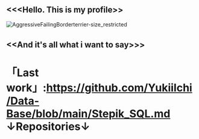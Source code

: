 <<<Hello. This is my profile>>
-
![AggressiveFailingBorderterrier-size_restricted](https://user-images.githubusercontent.com/112687355/201560526-dad5ad00-d6e5-451c-b795-85979b652ff9.gif) 

<<And it's all what i want to say>>>        　　　　　　
-
「Last work」:https://github.com/YukiiIchi/Data-Base/blob/main/Stepik_SQL.md
↓Repositories↓ 
=
